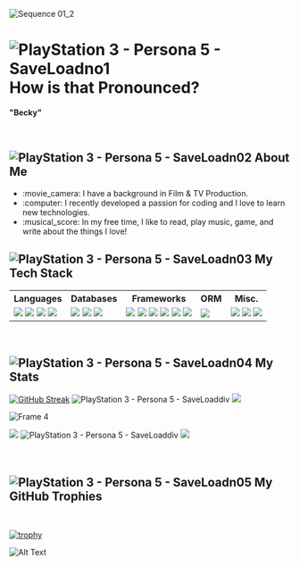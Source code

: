 ![Sequence 01_2](https://github.com/user-attachments/assets/0ed8fb07-ee1d-4044-8f8f-1aec58276370)

# ![PlayStation 3 - Persona 5 - SaveLoadno1](https://github.com/user-attachments/assets/121b5104-7b29-4148-b45c-2eae190839af) How is that Pronounced?

**"Becky"**

<br>

## ![PlayStation 3 - Persona 5 - SaveLoadn02](https://github.com/user-attachments/assets/474a6e74-9e4a-4adb-be49-1700a6a36b4c) About Me
 
<ul>
 <li>
  :movie_camera: I have a background in Film & TV Production.
 </li>
 <li>
  :computer: I recently developed a passion for coding and I love to learn new technologies.
 </li> 
 <li>
  :musical_score: In my free time, I like to read, play music, game, and write about the things I love!
 </li> 
</ul>

## ![PlayStation 3 - Persona 5 - SaveLoadn03](https://github.com/user-attachments/assets/4e967c29-79dd-4491-8db1-a0dc313d622e) My Tech Stack

<table>
    <tr>
        <th>Languages</th>
        <th>Databases</th>
        <th>Frameworks</th>
        <th>ORM</th>
        <th>Misc.</th>
    </tr>
 <tr>
  <td>
   <img src="https://img.shields.io/badge/HTML5-E34F26?style=for-the-badge&logo=html5&logoColor=white"></img>
   <img src="https://img.shields.io/badge/CSS3-1572B6?style=for-the-badge&logo=css3&logoColor=white"></img>
   <img src="https://img.shields.io/badge/JavaScript-323330?style=for-the-badge&logo=javascript&logoColor=F7DF1E"></img>
   <img src="https://img.shields.io/badge/json-5E5C5C?style=for-the-badge&logo=json&logoColor=white"></img>
  </td>
  <td>
   <img src="https://img.shields.io/badge/dbeaver-382923?style=for-the-badge&logo=dbeaver&logoColor=white"></img>
   <img src="https://img.shields.io/badge/MongoDB-4EA94B?style=for-the-badge&logo=mongodb&logoColor=white"></img>
   <img src="https://img.shields.io/badge/MySQL-005C84?style=for-the-badge&logo=mysql&logoColor=white"></img>
  </td>
  <td>
   <img src="https://img.shields.io/badge/Insomnia-5849be?style=for-the-badge&logo=Insomnia&logoColor=white"></img>
   <img src="https://img.shields.io/badge/jQuery-0769AD?style=for-the-badge&logo=jquery&logoColor=white"></img>
   <img src="https://img.shields.io/badge/Markdown-000000?style=for-the-badge&logo=markdown&logoColor=white"></img>
   <img src="https://img.shields.io/badge/Node%20js-339933?style=for-the-badge&logo=nodedotjs&logoColor=white"></img>
   <img src="https://img.shields.io/badge/npm-CB3837?style=for-the-badge&logo=npm&logoColor=white"></img>
   <img src="https://img.shields.io/badge/React-20232A?style=for-the-badge&logo=react&logoColor=61DAFB"></img>
  </td>
  <td>
   <img src="https://img.shields.io/badge/Sequelize-52B0E7?style=for-the-badge&logo=Sequelize&logoColor=white"></img>
  </td>
 <td>
  <img src="https://img.shields.io/badge/Adobe%20Creative%20Cloud-DA1F26?style=for-the-badge&logo=Adobe%20Creative%20Cloud&logoColor=white"></img>
  <img src="https://img.shields.io/badge/Canva-%2300C4CC.svg?&style=for-the-badge&logo=Canva&logoColor=white"></img>
  <img src="https://img.shields.io/badge/Figma-F24E1E?style=for-the-badge&logo=figma&logoColor=white"></img>
 </td>
 </tr>
</table>

<br>

## ![PlayStation 3 - Persona 5 - SaveLoadn04](https://github.com/user-attachments/assets/cc4585c7-7105-44f4-b773-b173d65879cf) My Stats


[![GitHub Streak](https://streak-stats.demolab.com?user=m-beke&exclude_days=Sun%2CSat&card_width=440&background=0C0B0B&border=E9E8E7&stroke=E9E8E7&ring=FC0000&fire=FC0000&currStreakNum=E9E8E7&sideNums=E9E8E7&currStreakLabel=E9E8E7&sideLabels=E9E8E7&dates=FC0000&excludeDaysLabel=EB545400&hide_longest_streak=true)](https://git.io/streak-stats)  ![PlayStation 3 - Persona 5 - SaveLoaddiv](https://github.com/user-attachments/assets/c5bda313-6355-4b22-a099-61a410e6a572) ![](https://github-readme-stats.vercel.app/api?username=m-beke&theme=radical&hide_rank=true&hide_border=false&include_all_commits=true&count_private=true&title_color=FC0000&text_color=E9E8E7&border_color=E9E8E7&bg_color=0C0B0B)<br>

![Frame 4](https://github.com/user-attachments/assets/9a93420b-c3b3-4356-b604-466effb1b05d)

 ![](https://github-readme-stats.vercel.app/api/top-langs/?username=m-beke&theme=radical&layout=normal&hide_border=false&include_all_commits=true&count_private=true&title_color=FC0000&text_color=E9E8E7&border_color=E9E8E7&bg_color=0C0B0B) ![PlayStation 3 - Persona 5 - SaveLoaddiv](https://github.com/user-attachments/assets/84189d32-fbd9-4ec4-8421-f9869e260b61) ![](https://github-contributor-stats.vercel.app/api?username=m-beke&limit=4&theme=radical&card_width=100px&combine_all_yearly_contributions=true&title_color=FC0000&text_color=E9E8E7&border_color=E9E8E7&bg_color=0C0B0B)
<br>
<br>
<br>

## ![PlayStation 3 - Persona 5 - SaveLoadn05](https://github.com/user-attachments/assets/409ef817-be26-4faa-9813-6be2d196b5e1) My GitHub Trophies
<br>

[![trophy](https://github-profile-trophy.vercel.app/?username=m-beke&theme=buddhism&no-bg=true&no-frame=true)](https://github.com/m-beke/github-profile-trophy)

![Alt Text](https://i.giphy.com/media/v1.Y2lkPTc5MGI3NjExbW5lOXFjNWE1aHFoM2Rzbnd6eXJzcXJieHk0NmxlbTNqYjl5ZmZubCZlcD12MV9pbnRlcm5hbF9naWZfYnlfaWQmY3Q9cw/UNOX4x1R71hnOqtsXp/giphy.gif)
